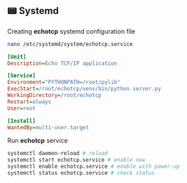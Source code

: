 ## 📟 Systemd

Creating **echotcp** systemd configuration file

```bash
nano /etc/systemd/system/echotcp.service
```

```ini
[Unit]
Description=Echo TCP/IP application

[Service]
Environment="PYTHONPATH=/root/pylib"
ExecStart=/root/echotcp/venv/bin/python server.py
WorkingDirectory=/root/echotcp
Restart=always
User=root

[Install]
WantedBy=multi-user.target
```

Run **echotcp** service

```bash
systemctl daemon-reload # reload
systemctl start echotcp.service # enable now
systemctl enable echotcp.service # enable with power-up
systemctl status echotcp.service # check status
```